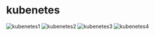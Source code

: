 # kubenetes
![kubenetes1](https://github.com/user-attachments/assets/537d5865-c3c4-421d-bb4f-2b869e4b273a)
![kubenetes2](https://github.com/user-attachments/assets/8fb8ecbb-ac68-4e94-bbc0-f396cac01367)
![kubenetes3](https://github.com/user-attachments/assets/b2da06f2-5253-456b-ab1d-01938a65c8dc)
![kubenetes4](https://github.com/user-attachments/assets/8a0a4a2a-5f93-4016-bfef-3481a5da1002)
